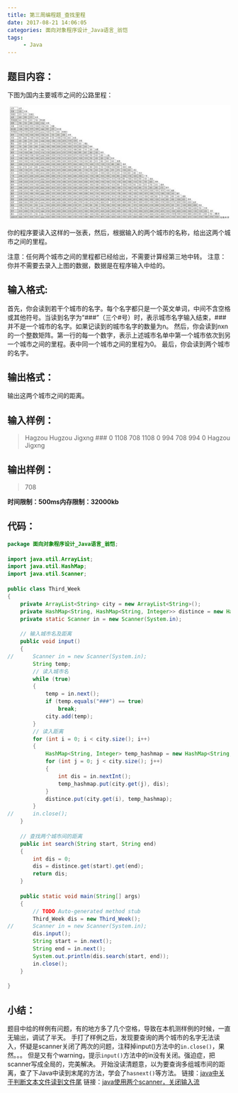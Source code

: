 ```yaml
---
title: 第三周编程题_查找里程
date: 2017-08-21 14:06:05
categories: 面向对象程序设计_Java语言_翁恺
tags:
     - Java
---
```

## 题目内容：
下图为国内主要城市之间的公路里程：

![](/images/6630868754095812824.jpg)

你的程序要读入这样的一张表，然后，根据输入的两个城市的名称，给出这两个城市之间的里程。

注意：任何两个城市之间的里程都已经给出，不需要计算经第三地中转。
注意：你并不需要去录入上图的数据，数据是在程序输入中给的。

## 输入格式:
首先，你会读到若干个城市的名字。每个名字都只是一个英文单词，中间不含空格或其他符号。当读到名字为“###”（三个#号）时，表示城市名字输入结束，###并不是一个城市的名字。如果记读到的城市名字的数量为n。
然后，你会读到nxn的一个整数矩阵。第一行的每一个数字，表示上述城市名单中第一个城市依次到另一个城市之间的里程。表中同一个城市之间的里程为0。
最后，你会读到两个城市的名字。

## 输出格式：
输出这两个城市之间的距离。

## 输入样例：
> Hagzou Hugzou Jigxng ###
> 0 1108 708
> 1108 0 994
> 708 994 0
> Hagzou Jigxng

## 输出样例：
> 708

**时间限制：500ms内存限制：32000kb**
## 代码：
```Java
package 面向对象程序设计_Java语言_翁恺;

import java.util.ArrayList;
import java.util.HashMap;
import java.util.Scanner;

public class Third_Week
{
	private ArrayList<String> city = new ArrayList<String>();
	private HashMap<String, HashMap<String, Integer>> distince = new HashMap<String, HashMap<String, Integer>>();
	private static Scanner in = new Scanner(System.in);

	// 输入城市名及距离
	public void input()
	{
//		Scanner in = new Scanner(System.in);
		String temp;
		// 读入城市名
		while (true)
		{
			temp = in.next();
			if (temp.equals("###") == true)
				break;
			city.add(temp);
		}
		// 读入距离
		for (int i = 0; i < city.size(); i++)
		{
			HashMap<String, Integer> temp_hashmap = new HashMap<String, Integer>();
			for (int j = 0; j < city.size(); j++)
			{
				int dis = in.nextInt();
				temp_hashmap.put(city.get(j), dis);
			}
			distince.put(city.get(i), temp_hashmap);
		}
//		in.close();
	}

	// 查找两个城市间的距离
	public int search(String start, String end)
	{
		int dis = 0;
		dis = distince.get(start).get(end);
		return dis;
	}

	public static void main(String[] args)
	{
		// TODO Auto-generated method stub
		Third_Week dis = new Third_Week();
//		Scanner in = new Scanner(System.in);
		dis.input();
		String start = in.next();
		String end = in.next();
		System.out.println(dis.search(start, end));
		in.close();
	}

}

```
## 小结：
题目中给的样例有问题，有的地方多了几个空格，导致在本机测样例的时候，一直无输出，调试了半天。
手打了样例之后，发现要查询的两个城市的名字无法读入，怀疑是scanner关闭了两次的问题，注释掉input()方法中的`in.close()`，果然。。。
但是又有个warning，提示`input()`方法中的in没有关闭。强迫症，把scanner写成全局的，完美解决。
开始没读清题意，以为要查询多组城市间的距离，查了下Java中读到末尾的方法，学会了`hasnext()`等方法。
链接：[java中关于判断文本文件读到文件尾](http://blog.csdn.net/kejizuiqianfang/article/details/55253698)
链接：[java使用两个scanner，关闭输入流](http://blog.csdn.net/wn1017888485/article/details/46039361)